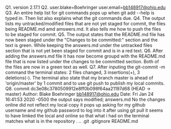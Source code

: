 Q1. version 2.17.1
Q2. user.blake=Boehringer user.email=bb148917@ohio.edu 
Q3. An entire help list for git commands pops up when git add --help is typed in. Then list also explains what the git commands due.
Q4. The output lists my untracked/modified files that are not yet staged for commit, the files being README.md amd amswers.md. It also tells me how to push the files to     be staged for commit.
Q5. The output states that the README.md file has now been staged under the "Changes to be committed:" section and the text is green. While keeping the answers.md           under the untracked files section that is not yet been staged for commit and is in a red text.
Q6. After adding the answers.md file it has now become groupd with the README.md file that is now listed under the changes to be committed section. Both of the files        are now in a green text as well.
Q7. After inputing the git-commit -m command the terminal states: 2 files changed, 3 insertions(+), 3 deletions(-). The terminal also state that my branch master is         ahead of 'origin/master' by 1 commit and to use git push to publish my local commits.
Q8. commit dc3e08c3780509912e8ff0b098f64aa21197d68 (HEAD -> master) Author: Blake Boehringer <bb148917@ohio.edu> Date: Fri Jan 24 16:41:53 2020 -0500
the output says modified; answers.md
No the changes online did not reflect my local copy
it pops up asking for my github username and my github password to log into it
after using git pull it seems to have limked the local and online so that what i had on the terminal matches what is in the repository
. .. .git .gitignore README.md
